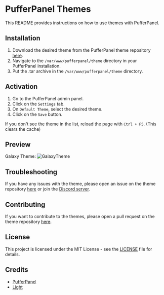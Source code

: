 # PufferPanel Themes
This README provides instructions on how to use themes with PufferPanel.

## Installation

1. Download the desired theme from the PufferPanel theme repository [here](https://github.com/light2k4/pufferpanel-themes/releases/latest).
2. Navigate to the `/var/www/pufferpanel/theme` directory in your PufferPanel installation.
3. Put the .tar archive in the `/var/www/pufferpanel/theme` directory.

## Activation

1. Go to the PufferPanel admin panel.
2. Click on the `Settings` tab.
3. On `Default Theme`, select the desired theme.
4. Click on the `Save` button.

If you don't see the theme in the list, reload the page with `Ctrl + F5`. (This clears the cache)


## Preview

Galaxy Theme:
![GalaxyTheme](https://github.com/light2k4/PufferPanel-themes/blob/master/img/galaxytheme.png?raw=true)



## Troubleshooting

If you have any issues with the theme, please open an issue on the theme repository [here](https://github.com/light2k4/pufferpanel-themes/issues) or join the [Discord server](https://discord.gg/YmA88jc7GF).

## Contributing

If you want to contribute to the themes, please open a pull request on the theme repository [here](https:///github.com/light2k4/pufferpanel-themes/pulls).

## License

This project is licensed under the MIT License - see the [LICENSE](https://github.com/light2k4/pufferpanel-themes/blob/main/LICENSE) file for details.

## Credits

- [PufferPanel](https://pufferpanel.com)
- [Light](https://github.com/light2k4)

```